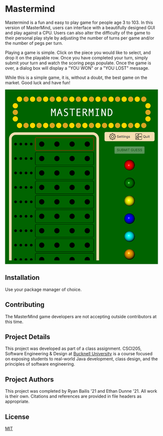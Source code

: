 # Mastermind

Mastermind is a fun and easy to play game for people age 3 to 103. In this version of MasterMind, users can interface with a beautifully designed GUI and play against a CPU. Users can also alter the difficulty of the game to their personal play style by adjusting the number of turns per game and/or the number of pegs per turn.

Playing a game is simple. Click on the piece you would like to select, and drop it on the playable row. Once you have completed your turn, simply submit your turn and watch the scoring pegs populate. Once the game is over, a dialog box will display a "YOU WON" or a "YOU LOST" message.

While this is a simple game, it is, without a doubt, the best game on the market. Good luck and have fun!

![Mastermind GUI Screenshot](/images/mastermind.png)

## Installation

Use your package manager of choice. 

## Contributing
The MasterMind game developers are not accepting outside contributors at this time.

## Project Details
This project was developed as part of a class assignment. CSCI205, Software Engineering & Design at [Bucknell University](https://bucknell.edu) is a course focused on exposing students to real-world Java development, class design, and the principles of software engineering.

## Project Authors
This project was completed by Ryan Bailis '21 and Ethan Dunne '21. All work is their own. Citations and references are provided in file headers as appropriate. 

## License
[MIT](https://choosealicense.com/licenses/mit/)